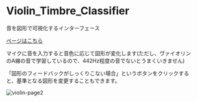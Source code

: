 # Violin_Timbre_Classifier

音を図形で可視化するインターフェース

[ページはこちら](https://arco0922.github.io/Violin_Timbre_Classifier/)

マイクに音を入力すると音色に応じて図形が変化します(ただし、ヴァイオリンのA線の音で学習しているので、442Hz程度の音でないとうまくいきません)

「図形のフィードバックがしっくりこない場合」というボタンをクリックすると、基準となる図形を変更することもできます。

![violin-page2](https://user-images.githubusercontent.com/52741042/122448649-f29d8c00-cfdf-11eb-8613-8d8be0107b09.PNG)
